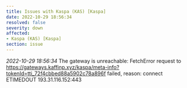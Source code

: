 ```yaml
---
title: Issues with Kaspa (KAS) [Kaspa]
date: 2022-10-29 18:56:34
resolved: false
severity: down
affected:
- Kaspa (KAS) [Kaspa]
section: issue
---
```


*2022-10-29 18:56:34* The gateway is unreachable: FetchError request to https://gateways.kaffinp.xyz/kaspa/meta-info?tokenId=tti_72f4cbbed88a5902c78a896f failed, reason: connect ETIMEDOUT 193.31.116.152:443